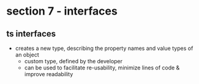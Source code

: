 # section 7 - interfaces

## ts interfaces
- creates a new type, describing the property names and value types of an object
  - custom type, defined by the developer
  - can be used to facilitate re-usability, minimize lines of code & improve readability 